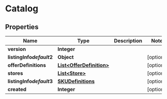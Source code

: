 

# Catalog


## Properties

| Name | Type | Description | Notes |
|------------ | ------------- | ------------- | -------------|
|**version** | **Integer** |  |  |
|**listingInfo$default$2** | **Object** |  |  [optional] |
|**offerDefinitions** | [**List&lt;OfferDefinition&gt;**](OfferDefinition.md) |  |  [optional] |
|**stores** | [**List&lt;Store&gt;**](Store.md) |  |  [optional] |
|**listingInfo$default$3** | [**SKUDefinitions**](SKUDefinitions.md) |  |  [optional] |
|**created** | **Integer** |  |  [optional] |



